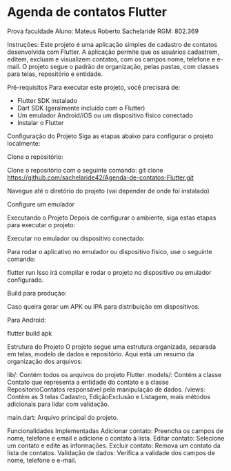 # Agenda de contatos Flutter
Prova faculdade
Aluno: Mateus Roberto Sachelaride
RGM: 802.369

Instruções:
Este projeto é uma aplicação simples de cadastro de contatos desenvolvida com Flutter. A aplicação permite que os usuários cadastrem, editem, excluam e visualizem contatos, com os campos nome, telefone e e-mail. O projeto segue o padrão de organização, pelas pastas, com classes para telas, repositório e entidade.

Pré-requisitos
Para executar este projeto, você precisará de:

- Flutter SDK instalado
- Dart SDK (geralmente incluído com o Flutter)
- Um emulador Android/iOS ou um dispositivo físico conectado
- Instalar o Flutter

Configuração do Projeto
Siga as etapas abaixo para configurar o projeto localmente:

Clone o repositório:

Clone o repositório com o seguinte comando:
git clone https://github.com/sachelaride42/Agenda-de-contatos-Flutter.git

Navegue até o diretório do projeto (vai depender de onde foi instalado)

Configure um emulador

Executando o Projeto
Depois de configurar o ambiente, siga estas etapas para executar o projeto:

Executar no emulador ou dispositivo conectado:

Para rodar o aplicativo no emulador ou dispositivo físico, use o seguinte comando:

flutter run
Isso irá compilar e rodar o projeto no dispositivo ou emulador configurado.

Build para produção:

Caso queira gerar um APK ou IPA para distribuição em dispositivos:

Para Android:

flutter build apk

Estrutura do Projeto
O projeto segue uma estrutura organizada, separada em telas, modelo de dados e repositório. Aqui está um resumo da organização dos arquivos:

lib/: Contém todos os arquivos do projeto Flutter.
models/: Contém a classe Contato que representa a entidade do contato e a classe RepositorioContatos responsável pela manipulação de dados.
/views: Contém as 3 telas Cadastro, EdiçãoExclusão e Listagem, mais métodos adicionais para lidar com validação.

main.dart: Arquivo principal do projeto.

Funcionalidades Implementadas
Adicionar contato: Preencha os campos de nome, telefone e email e adicione o contato à lista.
Editar contato: Selecione um contato e edite as informações.
Excluir contato: Remova um contato da lista de contatos.
Validação de dados: Verifica a validade dos campos de nome, telefone e e-mail.

